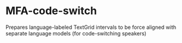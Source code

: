 # MFA-code-switch
Prepares language-labeled TextGrid intervals to be force aligned with separate language models (for code-switching speakers)
